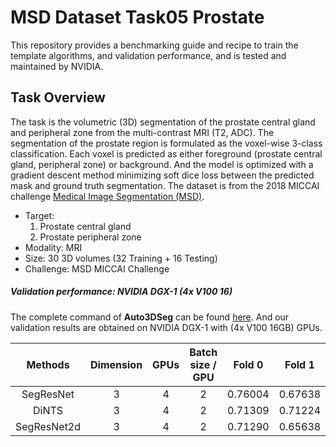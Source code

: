 # MSD Dataset Task05 Prostate

This repository provides a benchmarking guide and recipe to train the template algorithms, and validation performance, and is tested and maintained by NVIDIA.


## Task Overview

The task is the volumetric (3D) segmentation of the prostate central gland and peripheral zone from the multi-contrast MRI (T2, ADC). The segmentation of the prostate region is formulated as the voxel-wise 3-class classification. Each voxel is predicted as either foreground (prostate central gland, peripheral zone) or background. And the model is optimized with a gradient descent method minimizing soft dice loss between the predicted mask and ground truth segmentation. The dataset is from the 2018 MICCAI challenge [Medical Image Segmentation (MSD)](http://medicaldecathlon.com/).

- Target:
    1. Prostate central gland
    2. Prostate peripheral zone
- Modality: MRI
- Size: 30 3D volumes (32 Training + 16 Testing)
- Challenge: MSD MICCAI Challenge

##### Validation performance: NVIDIA DGX-1 (4x V100 16)

The complete command of **Auto3DSeg** can be found [here](../../../README.md#reference-python-apis-for-auto3dseg). And our validation results are obtained on NVIDIA DGX-1 with (4x V100 16GB) GPUs.

| Methods| Dimension | GPUs | Batch size / GPU | Fold 0 | Fold 1 | Fold 2 | Fold 3 | Fold 4 | Avg |
|:------:|:---------:|:----:|:----------------:|:------:|:------:|:------:|:------:|:------:|:---:|
| SegResNet   | 3 | 4 | 2 | 0.76004 | 0.67638 | 0.68831 | 0.68003 | 0.75392 | 0.71174 |
| DiNTS       | 3 | 4 | 2 | 0.71309 | 0.71224 | 0.73416 | 0.70840 | 0.74065 | 0.72171 |
| SegResNet2d | 3 | 4 | 2 | 0.71290 | 0.65638	| 0.70347 | 0.62220 | 0.70122 | 0.67923 |
